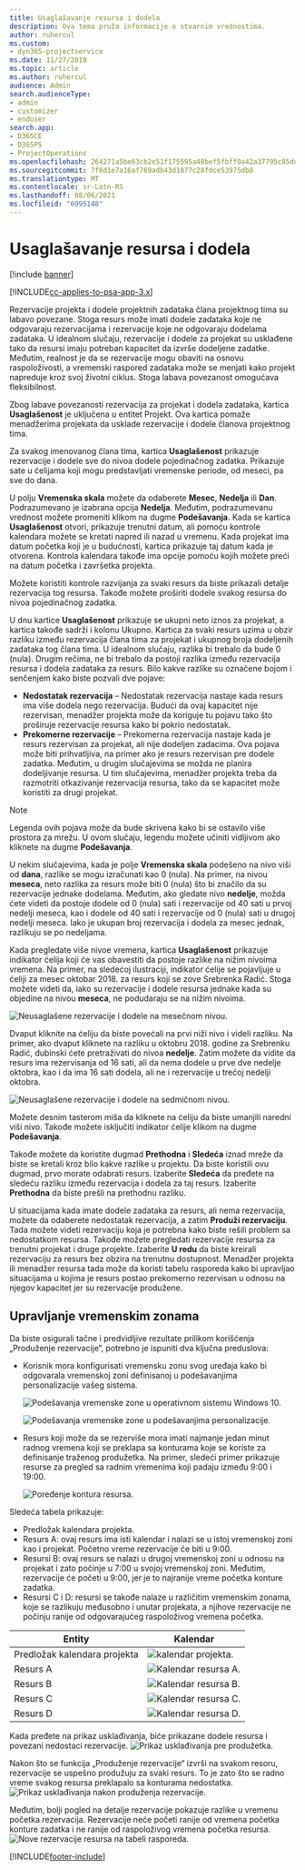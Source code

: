 ```yaml
---
title: Usaglašavanje resursa i dodela
description: Ova tema pruža informacije o stvarnim vrednostima.
author: ruhercul
ms.custom:
- dyn365-projectservice
ms.date: 11/27/2019
ms.topic: article
ms.author: ruhercul
audience: Admin
search.audienceType:
- admin
- customizer
- enduser
search.app:
- D365CE
- D365PS
- ProjectOperations
ms.openlocfilehash: 264271a5be63cb2e51f175595a48bef5fbff0a42a37795c85dd5b4725deec35e
ms.sourcegitcommit: 7f8d1e7a16af769adb43d1877c28fdce53975db8
ms.translationtype: MT
ms.contentlocale: sr-Latn-RS
ms.lasthandoff: 08/06/2021
ms.locfileid: "6995148"
---
```

# <a name="reconcile-bookings-and-assignments"></a>Usaglašavanje resursa i dodela

[!include [banner](../includes/psa-now-project-operations.md)]

[!INCLUDE[cc-applies-to-psa-app-3.x](../includes/cc-applies-to-psa-app-3x.md)]

Rezervacije projekta i dodele projektnih zadataka člana projektnog tima su labavo povezane. Stoga resurs može imati dodele zadataka koje ne odgovaraju rezervacijama i rezervacije koje ne odgovaraju dodelama zadataka. U idealnom slučaju, rezervacije i dodele za projekat su usklađene tako da resursi imaju potreban kapacitet da izvrše dodeljene zadatke. Međutim, realnost je da se rezervacije mogu obaviti na osnovu raspoloživosti, a vremenski raspored zadataka može se menjati kako projekt napreduje kroz svoj životni ciklus. Stoga labava povezanost omogućava fleksibilnost.

Zbog labave povezanosti rezervacija za projekat i dodela zadataka, kartica **Usaglašenost** je uključena u entitet Projekt. Ova kartica pomaže menadžerima projekata da usklade rezervacije i dodele članova projektnog tima.

Za svakog imenovanog člana tima, kartica **Usaglašenost** prikazuje rezervacije i dodele sve do nivoa dodele pojedinačnog zadatka. Prikazuje sate u ćelijama koji mogu predstavljati vremenske periode, od meseci, pa sve do dana.

U polju **Vremenska skala** možete da odaberete **Mesec**, **Nedelja** ili **Dan**. Podrazumevano je izabrana opcija **Nedelja**. Međutim, podrazumevanu vrednost možete promeniti klikom na dugme **Podešavanja**. Kada se kartica **Usaglašenost** otvori, prikazuje trenutni datum, ali pomoću kontrole kalendara možete se kretati napred ili nazad u vremenu. Kada projekat ima datum početka koji je u budućnosti, kartica prikazuje taj datum kada je otvorena. Kontrola kalendara takođe ima opcije pomoću kojih možete preći na datum početka i završetka projekta.

Možete koristiti kontrole razvijanja za svaki resurs da biste prikazali detalje rezervacija tog resursa. Takođe možete proširiti dodele svakog resursa do nivoa pojedinačnog zadatka.

U dnu kartice **Usaglašenost** prikazuje se ukupni neto iznos za projekat, a kartica takođe sadrži i kolonu Ukupno. Kartica za svaki resurs uzima u obzir razliku između rezervacija člana tima za projekat i ukupnog broja dodeljenih zadataka tog člana tima. U idealnom slučaju, razlika bi trebalo da bude 0 (nula). Drugim rečima, ne bi trebalo da postoji razlika između rezervacija resursa i dodela zadataka za resurs. Bilo kakve razlike su označene bojom i senčenjem kako biste pozvali dve pojave:

- **Nedostatak rezervacija** – Nedostatak rezervacija nastaje kada resurs ima više dodela nego rezervacija. Budući da ovaj kapacitet nije rezervisan, menadžer projekta može da koriguje tu pojavu tako što proširuje rezervacije resursa kako bi pokrio nedostatak.
- **Prekomerne rezervacije** – Prekomerna rezervacija nastaje kada je resurs rezervisan za projekat, ali nije dodeljen zadacima. Ova pojava može biti prihvatljiva, na primer ako je resurs rezervisan pre dodele zadatka. Međutim, u drugim slučajevima se možda ne planira dodeljivanje resursa. U tim slučajevima, menadžer projekta treba da razmotriti otkazivanje rezervacija resursa, tako da se kapacitet može koristiti za drugi projekat.

> [!NOTE]
> Legenda ovih pojava može da bude skrivena kako bi se ostavilo više prostora za mrežu. U ovom slučaju, legendu možete učiniti vidljivom ako kliknete na dugme **Podešavanja**.

U nekim slučajevima, kada je polje **Vremenska skala** podešeno na nivo viši od **dana**, razlike se mogu izračunati kao 0 (nula). Na primer, na nivou **meseca**, neto razlika za resurs može biti 0 (nula) što bi značilo da su rezervacije jednake dodelama. Međutim, ako gledate nivo **nedelje**, možda ćete videti da postoje dodele od 0 (nula) sati i rezervacije od 40 sati u prvoj nedelji meseca, kao i dodele od 40 sati i rezervacije od 0 (nula) sati u drugoj nedelji meseca. Iako je ukupan broj rezervacija i dodela za mesec jednak, razlikuju se po nedeljama.

Kada pregledate više nivoe vremena, kartica **Usaglašenost** prikazuje indikator ćelija koji će vas obavestiti da postoje razlike na nižim nivoima vremena. Na primer, na sledećoj ilustraciji, indikator ćelije se pojavljuje u ćeliji za mesec oktobar 2018. za resurs koji se zove Srebrenka Radić. Stoga možete videti da, iako su rezervacije i dodele resursa jednake kada su objedine na nivou **meseca**, ne podudaraju se na nižim nivoima.

![Neusaglašene rezervacije i dodele na mesečnom nivou.](media/reconcile-assignments-01.JPG)

Dvaput kliknite na ćeliju da biste povećali na prvi niži nivo i videli razliku. Na primer, ako dvaput kliknete na razliku u oktobru 2018. godine za Srebrenku Radić, dubinski ćete pretraživati do nivoa **nedelje**. Zatim možete da vidite da resurs ima rezervisanja od 16 sati, ali da nema dodele u prve dve nedelje oktobra, kao i da ima 16 sati dodela, ali ne i rezervacije u trećoj nedelji oktobra.

![Neusaglašene rezervacije i dodele na sedmičnom nivou.](media/reconcile-assignments-02.JPG)

Možete desnim tasterom miša da kliknete na ćeliju da biste umanjili naredni viši nivo. Takođe možete isključiti indikator ćelije klikom na dugme **Podešavanja**. 

Takođe možete da koristite dugmad **Prethodna** i **Sledeća** iznad mreže da biste se kretali kroz bilo kakve razlike u projektu. Da biste koristili ovu dugmad, prvo morate odabrati resurs. Izaberite **Sledeća** da pređete na sledeću razliku između rezervacija i dodela za taj resurs. Izaberite **Prethodna** da biste prešli na prethodnu razliku.

U situacijama kada imate dodele zadataka za resurs, ali nema rezervacija, možete da odaberete nedostatak rezervacija, a zatim **Produži rezervaciju**. Tada možete videti rezervaciju koja je potrebna kako biste rešili problem sa nedostatkom resursa. Takođe možete pregledati rezervacije resursa za trenutni projekat i druge projekte. Izaberite **U redu** da biste kreirali rezervaciju za resurs bez obzira na trenutnu dostupnost. Menadžer projekta ili menadžer resursa tada može da koristi tabelu rasporeda kako bi upravljao situacijama u kojima je resurs postao prekomerno rezervisan u odnosu na njegov kapacitet jer su rezervacije produžene.

## <a name="managing-with-time-zones"></a>Upravljanje vremenskim zonama
Da biste osigurali tačne i predvidljive rezultate prilikom korišćenja „Produženje rezervacije“, potrebno je ispuniti dva ključna preduslova:  

- Korisnik mora konfigurisati vremensku zonu svog uređaja kako bi odgovarala vremenskoj zoni definisanoj u podešavanjima personalizacije vašeg sistema.
 
  ![Podešavanja vremenske zone u operativnom sistemu Windows 10.](media/reconcile-assignments-03.png)

  ![Podešavanja vremenske zone u podešavanjima personalizacije.](media/reconcile-assignments-04.png)
 
- Resurs koji može da se rezerviše mora imati najmanje jedan minut radnog vremena koji se preklapa sa konturama koje se koriste za definisanje traženog produžetka. Na primer, sledeći primer prikazuje resurse za pregled sa radnim vremenima koji padaju između 9:00 i 19:00. 

  ![Poređenje kontura resursa.](media/reconcile-assignments-05.png)

Sledeća tabela prikazuje:

- Predložak kalendara projekta.
- Resurs A: ovaj resurs ima isti kalendar i nalazi se u istoj vremenskoj zoni kao i projekat. Početno vreme rezervacije će biti u 9:00.
- Resursi B: ovaj resurs se nalazi u drugoj vremenskoj zoni u odnosu na projekat i zato počinje u 7:00 u svojoj vremenskoj zoni. Međutim, rezervacije će početi u 9:00, jer je to najranije vreme početka konture zadatka.
- Resursi C i D: resursi se takođe nalaze u različitim vremenskim zonama, koje se razlikuju međusobno i unutar projekata, a njihove rezervacije ne počinju ranije od odgovarajućeg raspoloživog vremena početka.

|Entity  |Kalendar  |
|-|-|
|Predložak kalendara projekta   | ![kalendar projekta.](media/reconcile-assignments-06.png) |
|Resurs A  | ![Kalendar resursa A.](media/reconcile-assignments-06.png) |
|Resurs B  |  ![Kalendar resursa B.](media/reconcile-assignments-07.png) |
|Resurs C  |  ![Kalendar resursa C.](media/reconcile-assignments-08.png) |
|Resurs D  | ![Kalendar resursa D.](media/reconcile-assignments-09.png)  |
 
Kada pređete na prikaz usklađivanja, biće prikazane dodele resursa i povezani nedostaci rezervacije.
 ![Prikaz usklađivanja pre produžetka.](media/reconcile-assignments-10.png)

Nakon što se funkcija „Produženje rezervacije“ izvrši na svakom resoru, rezervacije se uspešno produžuju za svaki resurs. To je zato što se radno vreme svakog resursa preklapalo sa konturama nedostatka.
 ![Prikaz usklađivanja nakon produženja rezervacije.](media/reconcile-assignments-11.png) 

Međutim, bolji pogled na detalje rezervacije pokazuje razlike u vremenu početka rezervacija. Rezervacije neće početi ranije od vremena početka konture zadatka i ne ranije od raspoloživog vremena početka resursa.
 ![Nove rezervacije resursa na tabeli rasporeda.](media/reconcile-assignments-12.png)


[!INCLUDE[footer-include](../includes/footer-banner.md)]